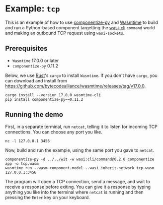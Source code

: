 # Example: `tcp`

This is an example of how to use [componentize-py] and [Wasmtime] to build and
run a Python-based component targetting the [wasi-cli] `command` world and
making an outbound TCP request using `wasi-sockets`.

[componentize-py]: https://github.com/bytecodealliance/componentize-py
[Wasmtime]: https://github.com/bytecodealliance/wasmtime
[wasi-cli]: https://github.com/WebAssembly/wasi-cli

## Prerequisites

* `Wasmtime` 17.0.0 or later
* `componentize-py` 0.11.2

Below, we use [Rust](https://rustup.rs/)'s `cargo` to install `Wasmtime`.  If
you don't have `cargo`, you can download and install from
https://github.com/bytecodealliance/wasmtime/releases/tag/v17.0.0.

```
cargo install --version 17.0.0 wasmtime-cli
pip install componentize-py==0.11.2
```

## Running the demo

First, in a separate terminal, run `netcat`, telling it to listen for incoming
TCP connections.  You can choose any port you like.

```
nc -l 127.0.0.1 3456
```

Now, build and run the example, using the same port you gave to `netcat`.

```
componentize-py -d ../../wit -w wasi:cli/command@0.2.0 componentize app -o tcp.wasm
wasmtime run --wasm component-model --wasi inherit-network tcp.wasm 127.0.0.1:3456
```

The program will open a TCP connection, send a message, and wait to receive a
response before exiting.  You can give it a response by typing anything you like
into the terminal where `netcat` is running and then pressing the `Enter` key on
your keyboard.
